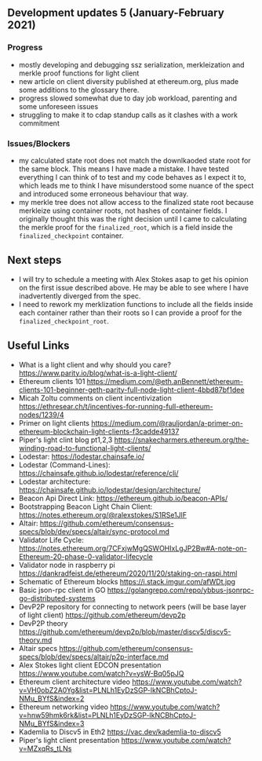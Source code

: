 
## Development updates 5 (January-February 2021)

### Progress
 - mostly developing and debugging ssz serialization, merkleization and merkle proof functions for light client
 - new article on client diversity published at ethereum.org, plus made some additions to the glossary there.
 - progress slowed somewhat due to day job workload, parenting and some unforeseen issues
 - struggling to make it to cdap standup calls as it clashes with a work commitment

### Issues/Blockers
- my calculated state root does not match the downlkaoded state root for the same block. This means I have made a mistake. I have tested everything I can think of to test and my code behaves as I expect it to, which leads me to think I have misunderstood some nuance of the spect and introduced some erroneous behaviour that way.
- my merkle tree does not allow access to the finalized state root because  merkleize using container roots, not hashes of container fields. I originally thought this was the right decision until I came to calculating the merkle proof for the `finalized_root`, which is a field inside the `finalized_checkpoint` container. 

## Next steps
- I will try to schedule a meeting with Alex Stokes asap to get his opinion on the first issue described above. He may be able to see where I have inadvertently diverged from the spec.
- I need to rework my merklization functions to include all the fields inside each container rather than their roots so I can provide a proof for the `finalized_checkpoint_root`.

## Useful Links
- What is a light client and why should you care? https://www.parity.io/blog/what-is-a-light-client/
- Ethereum clients 101 https://medium.com/@eth.anBennett/ethereum-clients-101-beginner-geth-parity-full-node-light-client-4bbd87bf1dee
- Micah Zoltu comments on client incentivization https://ethresear.ch/t/incentives-for-running-full-ethereum-nodes/1239/4
- Primer on light clients https://medium.com/@rauljordan/a-primer-on-ethereum-blockchain-light-clients-f3cadde49137
- Piper's light clint blog pt1,2,3 https://snakecharmers.ethereum.org/the-winding-road-to-functional-light-clients/
- Lodestar: https://lodestar.chainsafe.io/
- Lodestar (Command-Lines): https://chainsafe.github.io/lodestar/reference/cli/
- Lodestar architecture: https://chainsafe.github.io/lodestar/design/architecture/
- Beacon Api Direct Link: https://ethereum.github.io/beacon-APIs/
- Bootstrapping Beacon Light Chain Client: https://notes.ethereum.org/@ralexstokes/S1RSe1JlF
- Altair: https://github.com/ethereum/consensus-specs/blob/dev/specs/altair/sync-protocol.md
- Validator Life Cycle: https://notes.ethereum.org/7CFxjwMgQSWOHIxLgJP2Bw#A-note-on-Ethereum-20-phase-0-validator-lifecycle
- Validator node in raspberry pi https://dankradfeist.de/ethereum/2020/11/20/staking-on-raspi.html
- Schematic of Ethereum blocks https://i.stack.imgur.com/afWDt.jpg
- Basic json-rpc client in GO https://golangrepo.com/repo/ybbus-jsonrpc-go-distributed-systems
- DevP2P repository for connecting to network peers (will be base layer of light client) https://github.com/ethereum/devp2p
- DevP2P theory https://github.com/ethereum/devp2p/blob/master/discv5/discv5-theory.md
- Altair specs https://github.com/ethereum/consensus-specs/blob/dev/specs/altair/p2p-interface.md
- Alex Stokes light client EDCON presentation https://www.youtube.com/watch?v=ysW-Bq05pJQ
- Ethereum client architecture video https://www.youtube.com/watch?v=VH0obZ2A0Yg&list=PLNLh1EyDzSGP-lkNCBhCptoJ-NMu_BYfS&index=2
- Ethereum networking video https://www.youtube.com/watch?v=hnw59hmk6rk&list=PLNLh1EyDzSGP-lkNCBhCptoJ-NMu_BYfS&index=3
- Kademlia to Discv5 in Eth2 https://vac.dev/kademlia-to-discv5
- Piper's light client presentation https://www.youtube.com/watch?v=MZxqRs_tLNs